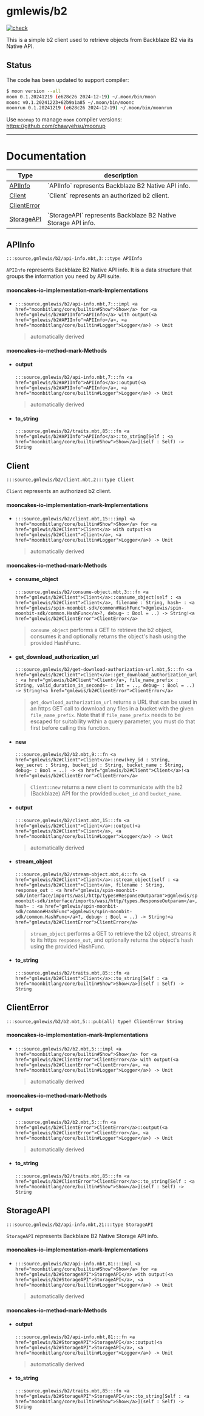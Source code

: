 # gmlewis/b2
[![check](https://github.com/gmlewis/moonbit-b2/actions/workflows/check.yml/badge.svg)](https://github.com/gmlewis/moonbit-b2/actions/workflows/check.yml)

This is a simple b2 client used to retrieve objects from Backblaze B2
via its Native API.

## Status

The code has been updated to support compiler:

```bash
$ moon version --all
moon 0.1.20241219 (e628c26 2024-12-19) ~/.moon/bin/moon
moonc v0.1.20241223+62b9a1a85 ~/.moon/bin/moonc
moonrun 0.1.20241219 (e628c26 2024-12-19) ~/.moon/bin/moonrun
```

Use `moonup` to manage `moon` compiler versions:
https://github.com/chawyehsu/moonup

---
# Documentation
|Type|description|
|---|---|
|[APIInfo](#APIInfo)| \`APIInfo\` represents Backblaze B2 Native API info.|
|[Client](#Client)| \`Client\` represents an authorized b2 client.|
|[ClientError](#ClientError)||
|[StorageAPI](#StorageAPI)| \`StorageAPI\` represents Backblaze B2 Native Storage API info.|

## APIInfo

```moonbit
:::source,gmlewis/b2/api-info.mbt,3:::type APIInfo
```
 `APIInfo` represents Backblaze B2 Native API info.
It is a data structure that groups the information you need by API suite.

#### mooncakes-io-implementation-mark-Implementations
- ```moonbit
  :::source,gmlewis/b2/api-info.mbt,7:::impl <a href="moonbitlang/core/builtin#Show">Show</a> for <a href="gmlewis/b2#APIInfo">APIInfo</a> with output(<a href="gmlewis/b2#APIInfo">APIInfo</a>, <a href="moonbitlang/core/builtin#Logger">Logger</a>) -> Unit
  ```
  > automatically derived

#### mooncakes-io-method-mark-Methods
- #### output
  ```moonbit
  :::source,gmlewis/b2/api-info.mbt,7:::fn <a href="gmlewis/b2#APIInfo">APIInfo</a>::output(<a href="gmlewis/b2#APIInfo">APIInfo</a>, <a href="moonbitlang/core/builtin#Logger">Logger</a>) -> Unit
  ```
  > automatically derived
- #### to\_string
  ```moonbit
  :::source,gmlewis/b2/traits.mbt,85:::fn <a href="gmlewis/b2#APIInfo">APIInfo</a>::to_string[Self : <a href="moonbitlang/core/builtin#Show">Show</a>](self : Self) -> String
  ```
  > 

## Client

```moonbit
:::source,gmlewis/b2/client.mbt,2:::type Client
```
 `Client` represents an authorized b2 client.

#### mooncakes-io-implementation-mark-Implementations
- ```moonbit
  :::source,gmlewis/b2/client.mbt,15:::impl <a href="moonbitlang/core/builtin#Show">Show</a> for <a href="gmlewis/b2#Client">Client</a> with output(<a href="gmlewis/b2#Client">Client</a>, <a href="moonbitlang/core/builtin#Logger">Logger</a>) -> Unit
  ```
  > automatically derived

#### mooncakes-io-method-mark-Methods
- #### consume\_object
  ```moonbit
  :::source,gmlewis/b2/consume-object.mbt,3:::fn <a href="gmlewis/b2#Client">Client</a>::consume_object(self : <a href="gmlewis/b2#Client">Client</a>, filename : String, hash~ : <a href="gmlewis/spin-moonbit-sdk/common#HashFunc">@gmlewis/spin-moonbit-sdk/common.HashFunc</a>?, debug~ : Bool = ..) -> String!<a href="gmlewis/b2#ClientError">ClientError</a>
  ```
  >  `consume_object` performs a GET to retrieve the b2 object, consumes it
  > and optionally returns the object's hash using the provided HashFunc.
- #### get\_download\_authorization\_url
  ```moonbit
  :::source,gmlewis/b2/get-download-authorization-url.mbt,5:::fn <a href="gmlewis/b2#Client">Client</a>::get_download_authorization_url(self : <a href="gmlewis/b2#Client">Client</a>, file_name_prefix : String, valid_duration_in_seconds~ : Int = .., debug~ : Bool = ..) -> String!<a href="gmlewis/b2#ClientError">ClientError</a>
  ```
  >  `get_download_authorization_url` returns a URL that can be used in an
  > https GET call to download any files in a bucket with the given `file_name_prefix`.
  > Note that if `file_name_prefix` needs to be escaped for suitability within a query parameter,
  > you must do that first before calling this function.
- #### new
  ```moonbit
  :::source,gmlewis/b2/b2.mbt,9:::fn <a href="gmlewis/b2#Client">Client</a>::new(key_id : String, key_secret : String, bucket_id : String, bucket_name : String, debug~ : Bool = ..) -> <a href="gmlewis/b2#Client">Client</a>!<a href="gmlewis/b2#ClientError">ClientError</a>
  ```
  >  `Client::new` returns a new client to communicate with the b2 (Backblaze) API
  > for the provided `bucket_id` and `bucket_name`.
- #### output
  ```moonbit
  :::source,gmlewis/b2/client.mbt,15:::fn <a href="gmlewis/b2#Client">Client</a>::output(<a href="gmlewis/b2#Client">Client</a>, <a href="moonbitlang/core/builtin#Logger">Logger</a>) -> Unit
  ```
  > automatically derived
- #### stream\_object
  ```moonbit
  :::source,gmlewis/b2/stream-object.mbt,4:::fn <a href="gmlewis/b2#Client">Client</a>::stream_object(self : <a href="gmlewis/b2#Client">Client</a>, filename : String, response_out : <a href="gmlewis/spin-moonbit-sdk/interface/imports/wasi/http/types#ResponseOutparam">@gmlewis/spin-moonbit-sdk/interface/imports/wasi/http/types.ResponseOutparam</a>, hash~ : <a href="gmlewis/spin-moonbit-sdk/common#HashFunc">@gmlewis/spin-moonbit-sdk/common.HashFunc</a>?, debug~ : Bool = ..) -> String!<a href="gmlewis/b2#ClientError">ClientError</a>
  ```
  >  `stream_object` performs a GET to retrieve the b2 object, streams it to
  > its https `response_out`, and optionally returns the object's hash using the
  > provided HashFunc.
- #### to\_string
  ```moonbit
  :::source,gmlewis/b2/traits.mbt,85:::fn <a href="gmlewis/b2#Client">Client</a>::to_string[Self : <a href="moonbitlang/core/builtin#Show">Show</a>](self : Self) -> String
  ```
  > 

## ClientError

```moonbit
:::source,gmlewis/b2/b2.mbt,5:::pub(all) type! ClientError String

```


#### mooncakes-io-implementation-mark-Implementations
- ```moonbit
  :::source,gmlewis/b2/b2.mbt,5:::impl <a href="moonbitlang/core/builtin#Show">Show</a> for <a href="gmlewis/b2#ClientError">ClientError</a> with output(<a href="gmlewis/b2#ClientError">ClientError</a>, <a href="moonbitlang/core/builtin#Logger">Logger</a>) -> Unit
  ```
  > automatically derived

#### mooncakes-io-method-mark-Methods
- #### output
  ```moonbit
  :::source,gmlewis/b2/b2.mbt,5:::fn <a href="gmlewis/b2#ClientError">ClientError</a>::output(<a href="gmlewis/b2#ClientError">ClientError</a>, <a href="moonbitlang/core/builtin#Logger">Logger</a>) -> Unit
  ```
  > automatically derived
- #### to\_string
  ```moonbit
  :::source,gmlewis/b2/traits.mbt,85:::fn <a href="gmlewis/b2#ClientError">ClientError</a>::to_string[Self : <a href="moonbitlang/core/builtin#Show">Show</a>](self : Self) -> String
  ```
  > 

## StorageAPI

```moonbit
:::source,gmlewis/b2/api-info.mbt,21:::type StorageAPI
```
 `StorageAPI` represents Backblaze B2 Native Storage API info.

#### mooncakes-io-implementation-mark-Implementations
- ```moonbit
  :::source,gmlewis/b2/api-info.mbt,81:::impl <a href="moonbitlang/core/builtin#Show">Show</a> for <a href="gmlewis/b2#StorageAPI">StorageAPI</a> with output(<a href="gmlewis/b2#StorageAPI">StorageAPI</a>, <a href="moonbitlang/core/builtin#Logger">Logger</a>) -> Unit
  ```
  > automatically derived

#### mooncakes-io-method-mark-Methods
- #### output
  ```moonbit
  :::source,gmlewis/b2/api-info.mbt,81:::fn <a href="gmlewis/b2#StorageAPI">StorageAPI</a>::output(<a href="gmlewis/b2#StorageAPI">StorageAPI</a>, <a href="moonbitlang/core/builtin#Logger">Logger</a>) -> Unit
  ```
  > automatically derived
- #### to\_string
  ```moonbit
  :::source,gmlewis/b2/traits.mbt,85:::fn <a href="gmlewis/b2#StorageAPI">StorageAPI</a>::to_string[Self : <a href="moonbitlang/core/builtin#Show">Show</a>](self : Self) -> String
  ```
  > 
